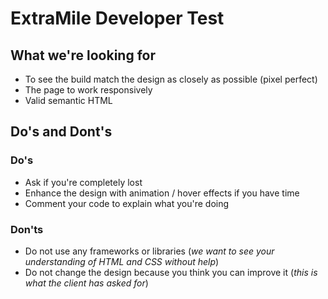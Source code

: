 # ExtraMile Developer Test 

## What we're looking for

- To see the build match the design as closely as possible (pixel perfect)
- The page to work responsively
- Valid semantic HTML

## Do's and Dont's

### Do's

- Ask if you're completely lost
- Enhance the design with animation / hover effects if you have time
- Comment your code to explain what you're doing

### Don'ts

- Do not use any frameworks or libraries (*we want to see your understanding of HTML and CSS without help*)
- Do not change the design because you think you can improve it (*this is what the client has asked for*)